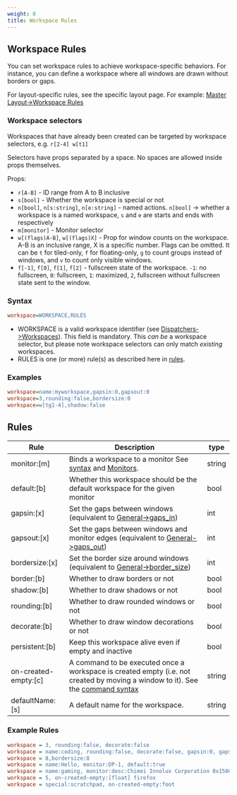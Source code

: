 ```yaml
---
weight: 8
title: Workspace Rules
---
```


## Workspace Rules

You can set workspace rules to achieve workspace-specific behaviors. For
instance, you can define a workspace where all windows are drawn without borders
or gaps.

For layout-specific rules, see the specific layout page. For example:
[Master Layout->Workspace Rules](../Master-Layout#workspace-rules)

### Workspace selectors

Workspaces that have already been created can be targeted by workspace selectors,
e.g. `r[2-4] w[t1]`

Selectors have props separated by a space. No spaces are allowed inside props themselves.

Props:
 - `r[A-B]` - ID range from A to B inclusive
 - `s[bool]` - Whether the workspace is special or not
 - `n[bool]`, `n[s:string]`, `n[e:string]` - named actions. `n[bool]` -> whether a workspace is a named workspace, `s` and `e` are starts and ends with respectively
 - `m[monitor]` - Monitor selector
 - `w[(flags)A-B]`, `w[(flags)X]` - Prop for window counts on the workspace. A-B is an inclusive range, X is a specific number. Flags can be omitted. It can be `t` for tiled-only, `f` for floating-only, `g` to count groups instead of windows, and `v` to count only visible windows.
 - `f[-1]`, `f[0]`, `f[1]`, `f[2]` - fullscreen state of the workspace. `-1`: no fullscreen, `0`: fullscreen, `1`: maximized, `2`, fullscreen without fullscreen state sent to the window.

### Syntax

```ini
workspace=WORKSPACE,RULES
```

- WORKSPACE is a valid workspace identifier (see
  [Dispatchers->Workspaces](../Dispatchers#workspaces)). This field is
  mandatory. This _can be_ a workspace selector, but please note
  workspace selectors can only match _existing_ workspaces.
- RULES is one (or more) rule(s) as described here in [rules](#rules).

### Examples

```ini
workspace=name:myworkspace,gapsin:0,gapsout:0
workspace=3,rounding:false,bordersize:0
workspace=w[tg1-4],shadow:false
```

## Rules

| Rule | Description | type |
| --- | --- | --- |
| monitor:[m] | Binds a workspace to a monitor See [syntax](#syntax) and [Monitors](../Monitors). | string |
| default:[b] | Whether this workspace should be the default workspace for the given monitor | bool |
| gapsin:[x] | Set the gaps between windows (equivalent to [General->gaps_in](../Variables#general)) | int |
| gapsout:[x] | Set the gaps between windows and monitor edges (equivalent to [General->gaps_out](../Variables#general)) | int |
| bordersize:[x] | Set the border size around windows (equivalent to [General->border_size](../Variables#general)) | int |
| border:[b] | Whether to draw borders or not | bool |
| shadow:[b] | Whether to draw shadows or not | bool |
| rounding:[b] | Whether to draw rounded windows or not | bool |
| decorate:[b] | Whether to draw window decorations or not | bool |
| persistent:[b] | Keep this workspace alive even if empty and inactive | bool |
| on-created-empty:[c] | A command to be executed once a workspace is created empty (i.e. not created by moving a window to it). See the [command syntax](../Dispatchers#executing-with-rules) | string |
| defaultName:[s] | A default name for the workspace. | string |

### Example Rules

```ini
workspace = 3, rounding:false, decorate:false
workspace = name:coding, rounding:false, decorate:false, gapsin:0, gapsout:0, border:false, decorate:false, monitor:DP-1
workspace = 8,bordersize:8
workspace = name:Hello, monitor:DP-1, default:true
workspace = name:gaming, monitor:desc:Chimei Innolux Corporation 0x150C, default:true
workspace = 5, on-created-empty:[float] firefox
workspace = special:scratchpad, on-created-empty:foot
```
